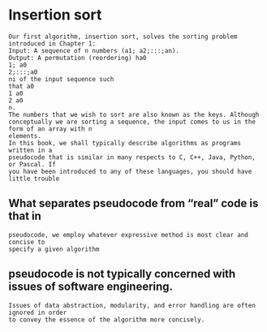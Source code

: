 # Insertion sort
    Our first algorithm, insertion sort, solves the sorting problem introduced in Chapter 1:
    Input: A sequence of n numbers (a1; a2;:::;an).
    Output: A permutation (reordering) ha0
    1; a0
    2;:::;a0
    ni of the input sequence such
    that a0
    1 a0
    2 a0
    n.
    The numbers that we wish to sort are also known as the keys. Although conceptually we are sorting a sequence, the input comes to us in the form of an array with n
    elements.
    In this book, we shall typically describe algorithms as programs written in a
    pseudocode that is similar in many respects to C, C++, Java, Python, or Pascal. If
    you have been introduced to any of these languages, you should have little trouble
## What separates pseudocode from “real” code is that in
    pseudocode, we employ whatever expressive method is most clear and concise to
    specify a given algorithm
## pseudocode is not typically concerned with issues of software engineering.
    Issues of data abstraction, modularity, and error handling are often ignored in order
    to convey the essence of the algorithm more concisely.
